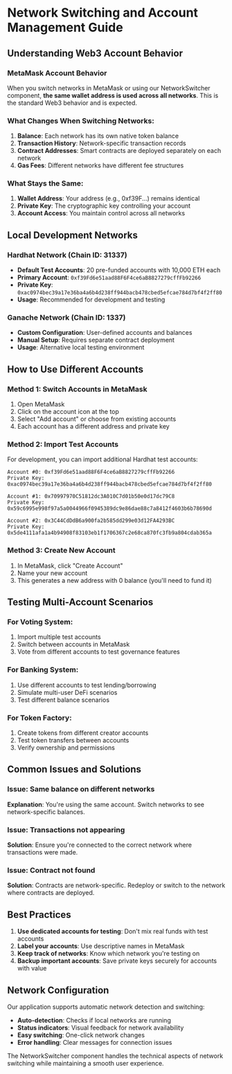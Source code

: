# Network Switching and Account Management Guide

## Understanding Web3 Account Behavior

### MetaMask Account Behavior
When you switch networks in MetaMask or using our NetworkSwitcher component, **the same wallet address is used across all networks**. This is the standard Web3 behavior and is expected.

### What Changes When Switching Networks:
1. **Balance**: Each network has its own native token balance
2. **Transaction History**: Network-specific transaction records
3. **Contract Addresses**: Smart contracts are deployed separately on each network
4. **Gas Fees**: Different networks have different fee structures

### What Stays the Same:
1. **Wallet Address**: Your address (e.g., 0xf39F...) remains identical
2. **Private Key**: The cryptographic key controlling your account
3. **Account Access**: You maintain control across all networks

## Local Development Networks

### Hardhat Network (Chain ID: 31337)
- **Default Test Accounts**: 20 pre-funded accounts with 10,000 ETH each
- **Primary Account**: `0xf39Fd6e51aad88F6F4ce6aB8827279cffFb92266`
- **Private Key**: `0xac0974bec39a17e36ba4a6b4d238ff944bacb478cbed5efcae784d7bf4f2ff80`
- **Usage**: Recommended for development and testing

### Ganache Network (Chain ID: 1337)
- **Custom Configuration**: User-defined accounts and balances
- **Manual Setup**: Requires separate contract deployment
- **Usage**: Alternative local testing environment

## How to Use Different Accounts

### Method 1: Switch Accounts in MetaMask
1. Open MetaMask
2. Click on the account icon at the top
3. Select "Add account" or choose from existing accounts
4. Each account has a different address and private key

### Method 2: Import Test Accounts
For development, you can import additional Hardhat test accounts:

```
Account #0: 0xf39Fd6e51aad88F6F4ce6aB8827279cffFb92266
Private Key: 0xac0974bec39a17e36ba4a6b4d238ff944bacb478cbed5efcae784d7bf4f2ff80

Account #1: 0x70997970C51812dc3A010C7d01b50e0d17dc79C8
Private Key: 0x59c6995e998f97a5a0044966f0945389dc9e86dae88c7a8412f4603b6b78690d

Account #2: 0x3C44CdDdB6a900fa2b585dd299e03d12FA4293BC
Private Key: 0x5de4111afa1a4b94908f83103eb1f1706367c2e68ca870fc3fb9a804cdab365a
```

### Method 3: Create New Account
1. In MetaMask, click "Create Account"
2. Name your new account
3. This generates a new address with 0 balance (you'll need to fund it)

## Testing Multi-Account Scenarios

### For Voting System:
1. Import multiple test accounts
2. Switch between accounts in MetaMask
3. Vote from different accounts to test governance features

### For Banking System:
1. Use different accounts to test lending/borrowing
2. Simulate multi-user DeFi scenarios
3. Test different balance scenarios

### For Token Factory:
1. Create tokens from different creator accounts
2. Test token transfers between accounts
3. Verify ownership and permissions

## Common Issues and Solutions

### Issue: Same balance on different networks
**Explanation**: You're using the same account. Switch networks to see network-specific balances.

### Issue: Transactions not appearing
**Solution**: Ensure you're connected to the correct network where transactions were made.

### Issue: Contract not found
**Solution**: Contracts are network-specific. Redeploy or switch to the network where contracts are deployed.

## Best Practices

1. **Use dedicated accounts for testing**: Don't mix real funds with test accounts
2. **Label your accounts**: Use descriptive names in MetaMask
3. **Keep track of networks**: Know which network you're testing on
4. **Backup important accounts**: Save private keys securely for accounts with value

## Network Configuration

Our application supports automatic network detection and switching:
- **Auto-detection**: Checks if local networks are running
- **Status indicators**: Visual feedback for network availability
- **Easy switching**: One-click network changes
- **Error handling**: Clear messages for connection issues

The NetworkSwitcher component handles the technical aspects of network switching while maintaining a smooth user experience. 